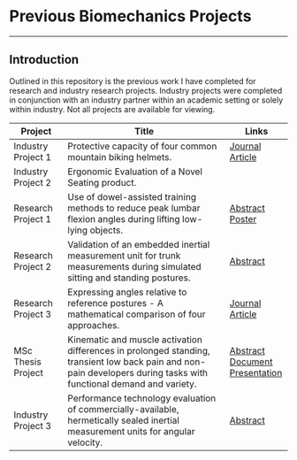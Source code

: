 # Previous Biomechanics Projects
***

## Introduction

Outlined in this repository is the previous work I have completed for research and industry research projects. Industry projects were completed in conjunction with an industry partner within an academic setting or solely within industry. Not all projects are available for viewing.


| Project      | Title | Links |
| ----------- | ----------- | ----------- |
| Industry Project 1      | Protective capacity of four common mountain biking helmets.       | [Journal Article](https://journals.sagepub.com/doi/abs/10.1177/1754337115600985) |
| Industry Project 2  | Ergonomic Evaluation of a Novel Seating product.        |
| Research Project 1  | Use of dowel-assisted training methods to reduce peak lumbar flexion angles during lifting low-lying objects.        | [Abstract](https://drive.google.com/file/d/1bCRViSWodweLWsDpE5JeMGoNbwIV4oQG/view?usp=sharing) <br /> [Poster](https://drive.google.com/file/d/1cLqJ_mdqHs_1CTkbYaPhA0d5xucyq2XL/view?usp=sharing) |
| Research Project 2  | Validation of an embedded inertial measurement unit for trunk measurements during simulated sitting and standing postures.        | [Abstract](https://drive.google.com/file/d/15X8eLHyYmORSTT_bqau8cnXOcTMLaVHt/view?usp=sharing) |
| Research Project 3  | Expressing angles relative to reference postures - A mathematical comparison of four approaches.        | [Journal Article](https://pubmed.ncbi.nlm.nih.gov/32164961/) |
| MSc Thesis Project  | Kinematic and muscle activation differences in prolonged standing, transient low back pain and non-pain developers during tasks with functional demand and variety.       | [Abstract](https://drive.google.com/file/d/13m-NaI8xla-exVcI2LMixs9-BsoOz4IW/view?usp=sharing) <br /> [Document](https://drive.google.com/file/d/1SPMXkjb2t23-H4R5OZPJ7-fIgcVpNR8N/view?usp=sharing) <br /> [Presentation](https://drive.google.com/file/d/17sIq3iF1o-l7G46vsyKygo9gRVmgVUuf/view?usp=sharing)|
| Industry Project 3   | Performance technology evaluation of commercially-available, hermetically sealed inertial measurement units for angular velocity. | [Abstract](https://drive.google.com/file/d/1Ws1-j46Z3InZfdKetXo8olR_fA3olV38/view?usp=sharing)     |

